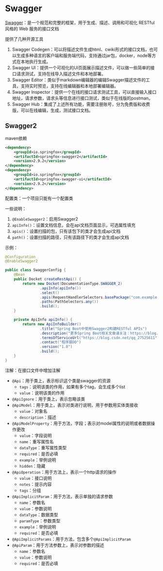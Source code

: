 # Swagger

[Swagger](https://swagger.io/)：是一个规范和完整的框架，用于生成、描述、调用和可视化 RESTful 风格的 Web 服务的接口文档

提供了几种开源工具

1. Swagger Codegen：可以将描述文件生成html、cwiki形式的接口文档，也可以生成多种语言的客户端和服务端代码，支持通过jar包，docker，node等方式在本地执行生成。
2. Swagger UI：提供一个可视化的UI页面展示描述文件，可以做一些简单的接口请求测试，支持在线导入描述文件和本地部署。
3. Swagger Editor：类似于markdown编辑器的编辑Swagger描述文件的工具，支持实时预览，支持在线编辑器和本地部署编辑器。
4. Swagger Inspector：提供一个在线的接口请求测试工具，可以直接输入接口地址，请求参数，请求头等信息进行接口测试，类似于在线版的postman。
5. Swagger Hub：集成了上述所有功能，需要注册账号，分为免费版和收费版，可以在线编辑，生成，测试接口文档。

## Swagger2 

maven依赖

```xml
<dependency>
    <groupId>io.springfox</groupId>
    <artifactId>springfox-swagger2</artifactId>
    <version>2.9.2</version>
</dependency>
<dependency>
    <groupId>io.springfox</groupId>
    <artifactId>springfox-swagger-ui</artifactId>
    <version>2.9.2</version>
</dependency>
```

配置类：一个项目只能有一个配置类

一些说明：

1. `@EnableSwagger2`：启用Swagger2
2. `apiInfo()`：设置文档信息，会在api文档页面显示，可选属性填充
3. `apis()`：设置扫描的包，只有该包下的类才会生成api文档
4. `path()`：设置扫描的路径，只有该路径下的类才会生成api文档

示例：

```java
@Configuration
@EnableSwagger2

public class SwaggerConfig {
    @Bean
    public Docket createRestApi() {
        return new Docket(DocumentationType.SWAGGER_2)
                .apiInfo(apiInfo())
                .select()
                .apis(RequestHandlerSelectors.basePackage("com.example.demo.controller"))
                .paths(PathSelectors.any())
                .build();
    }

    private ApiInfo apiInfo() {
        return new ApiInfoBuilder()
                .title("Spring Boot中使用Swagger2构建RESTful APIs")
                .description("更多Spring Boot相关文章请关注：https://blog.csdn.net/qq_27525611")
                .termsOfServiceUrl("https://blog.csdn.net/qq_27525611")
                .contact("程序猿DD")
                .version("1.0")
                .build();
    }
}
```

注解：在接口文件中增加注解

- `@Api`：用于类上，表示标识这个类是swagger的资源
  - `tags`：说明该类的作用，如果有多个tag，会生成多个list
  - `value`：说明该类的作用
- `@ApiIgnore`：用于类上，表示忽略该类
- `@ApiModel`：用于类上，表示对类进行说明，用于参数用实体类接收
  - `value`：对象名
  - `description`：描述
- `@ApiModelProperty`：用于方法，字段；表示对model属性的说明或者数据操作更改
  - `value`：字段说明
  - `name`：重写属性名
  - `dataType`：重写属性类型
  - `required`：是否必填
  - `example`：举例说明
  - `hidden`：隐藏
- `@ApiOperation`：用于方法上，表示一个http请求的操作
  - `value`：接口说明
  - `notes`：提示内容
  - `tags`：分组
- `@ApiImplicitParam`：用于方法，表示单独的请求参数
  - `name`：参数名
  - `value`：参数说明
  - `dataType`：数据类型
  - `paramType`：参数类型
  - `example`：举例说明
  - `required`：是否必填
- `@ApiImplicitParams`：用于方法，包含多个`@ApiImplicitParam`
- `@ApiParam`：用于方法参数上，表示对参数的描述
  - `name`：参数名
  - `value`：参数说明
  - `required`：是否必填
